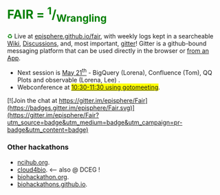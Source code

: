 <h1 style="color:green">FAIR = <sup>1</sup>/<sub>Wrangling</sub></h1>

<span style="color:green">&#9851;</span> Live at [episphere.github.io/fair](https://episphere.github.io/fair), with weekly logs kept in a searcheable [Wiki](https://sites.google.com/view/fair-data/home), [Discussions](https://github.com/episphere/fair/discussions), and, most important, [gitter](https://gitter.im/episphere/Fair)! Gitter is a github-bound messaging platform that can be used directly in the browser or [from an App](https://gitter.im/apps).

 * Next session is [May 21<sup>th</sup>](https://sites.google.com/view/fair-data/2021/2021-05-21-may) - BigQuery (Lorena), Confluence (Tom), QQ Plots and observable (Lorena, Lee) .
 * Webconference at <span style="background-color:yellow">[10:30-11:30 using gotomeeting](https://global.gotomeeting.com/join/751234733)</span>. 

[![Join the chat at https://gitter.im/episphere/Fair](https://badges.gitter.im/episphere/Fair.svg)](https://gitter.im/episphere/Fair?utm_source=badge&utm_medium=badge&utm_campaign=pr-badge&utm_content=badge)

### Other hackathons

* [ncihub.org](https://ncihub.org/).
* [cloud4bio](https://cloud4bio.github.io). <-- also @ DCEG !
* [biohackathon.org](http://www.biohackathon.org).
* [biohackathons.github.io](https://biohackathons.github.io). 
